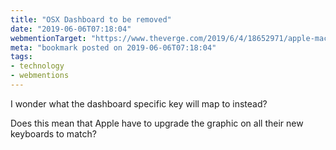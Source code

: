 ```yaml
---
title: "OSX Dashboard to be removed"
date: "2019-06-06T07:18:04"
webmentionTarget: "https://www.theverge.com/2019/6/4/18652971/apple-macos-catalina-dashboard-widgets-removed-feature"
meta: "bookmark posted on 2019-06-06T07:18:04"
tags:
- technology
- webmentions
---
```

I wonder what the dashboard specific key will map to instead?

Does this mean that Apple have to upgrade the graphic on all their new keyboards to match?
